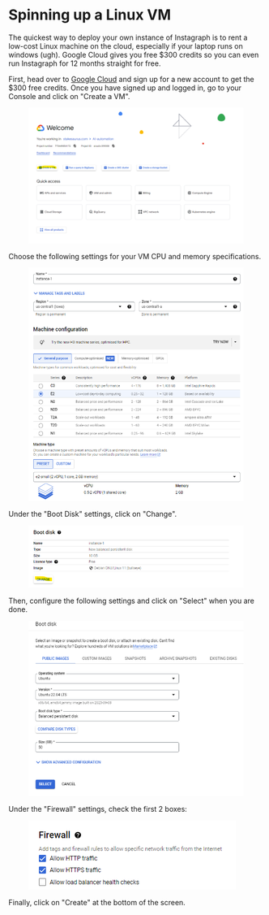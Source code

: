 # Spinning up a Linux VM

The quickest way to deploy your own instance of Instagraph is to rent a low-cost Linux machine on the cloud, especially if your laptop runs on windows (ugh). Google Cloud gives you free $300 credits so you can even run Instagraph for 12 months straight for free.

First, head over to [Google Cloud](https://cloud.google.com/) and sign up for a new account to get the $300 free credits. Once you have signed up and logged in, go to your Console and click on "Create a VM".

<figure><img src="../.gitbook/assets/Screenshot 2023-09-18 013419.png" alt=""><figcaption></figcaption></figure>

&#x20;Choose the following settings for your VM CPU and memory specifications.&#x20;

<figure><img src="../.gitbook/assets/image (1) (1).png" alt=""><figcaption></figcaption></figure>

Under the "Boot Disk" settings, click on "Change".

<figure><img src="../.gitbook/assets/image (2) (1).png" alt=""><figcaption></figcaption></figure>

Then, configure the following settings and click on "Select" when you are done.

<figure><img src="../.gitbook/assets/image (3) (1).png" alt=""><figcaption></figcaption></figure>

Under the "Firewall" settings, check the first 2 boxes:

<figure><img src="../.gitbook/assets/image (4) (1).png" alt=""><figcaption></figcaption></figure>

Finally, click on "Create" at the bottom of the screen.

